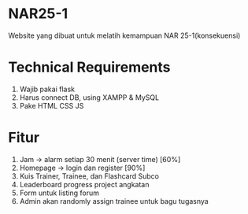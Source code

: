 # NAR25-1
Website yang dibuat untuk melatih kemampuan NAR 25-1(konsekuensi)
# Technical Requirements
1. Wajib pakai flask
2. Harus connect DB, using XAMPP & MySQL
3. Pake HTML CSS JS

# Fitur
1. Jam -> alarm setiap 30 menit (server time) [60%]
2. Homepage -> login dan register [90%]
4. Kuis Trainer, Trainee, dan Flashcard Subco
5. Leaderboard progress project angkatan
6. Form untuk listing forum
7. Admin akan randomly assign trainee untuk bagu tugasnya
